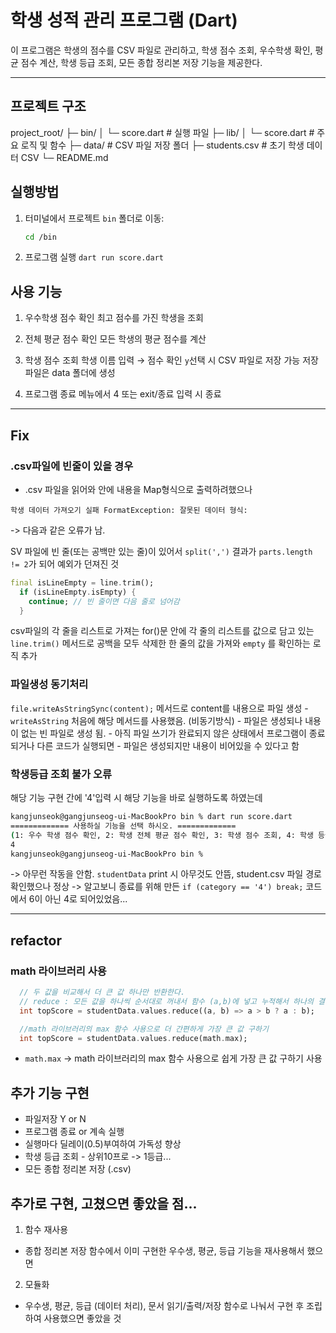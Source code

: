 # 학생 성적 관리 프로그램 (Dart)

이 프로그램은 학생의 점수를 CSV 파일로 관리하고, 학생 점수 조회, 우수학생 확인, 평균 점수 계산, 학생 등급 조회, 모든 종합 정리본 저장 기능을 제공한다.

---

## 프로젝트 구조

project_root/
├─ bin/
│ └─ score.dart # 실행 파일
├─ lib/
│ └─ score.dart # 주요 로직 및 함수
├─ data/ # CSV 파일 저장 폴더
├─ students.csv # 초기 학생 데이터 CSV
└─ README.md

## 실행방법

1. 터미널에서 프로젝트 `bin` 폴더로 이동:
   ```bash
   cd /bin
   ```
2. 프로그램 실행
   `dart run score.dart`

## 사용 기능

1. 우수학생 점수 확인
   최고 점수를 가진 학생을 조회

2. 전체 평균 점수 확인
   모든 학생의 평균 점수를 계산

3. 학생 점수 조회
   학생 이름 입력 → 점수 확인
   `y`선택 시 CSV 파일로 저장 가능
   저장 파일은 data 폴더에 생성

4. 프로그램 종료
   메뉴에서 4 또는 exit/종료 입력 시 종료

---

## Fix

### .csv파일에 빈줄이 있을 경우

- .csv 파일을 읽어와 안에 내용을 Map형식으로 출력하려했으나

```
학생 데이터 가져오기 실패 FormatException: 잘못된 데이터 형식:
```

-> 다음과 같은 오류가 남.

SV 파일에 빈 줄(또는 공백만 있는 줄)이 있어서 `split(',')` 결과가 `parts.length != 2`가 되어 예외가 던져진 것

```dart
final isLineEmpty = line.trim();
  if (isLineEmpty.isEmpty) {
    continue; // 빈 줄이면 다음 줄로 넘어감
  }
```

csv파일의 각 줄을 리스트로 가져는 for()문 안에 각 줄의 리스트를 값으로 담고 있는 `line.trim()` 메서드로 공백을 모두 삭제한 한 줄의 값을 가져와 `empty` 를 확인하는 로직 추가

### 파일생성 동기처리

`file.writeAsStringSync(content);` 메서드로 content를 내용으로 파일 생성 - `writeAsString` 처음에 해당 메서드를 사용했음. (비동기방식) - 파일은 생성되나 내용이 없는 빈 파일로 생성 됨. - 아직 파일 쓰기가 완료되지 않은 상태에서 프로그램이 종료되거나 다른 코드가 실행되면 - 파일은 생성되지만 내용이 비어있을 수 있다고 함

### 학생등급 조회 불가 오류

해당 기능 구현 간에 '4'입력 시 해당 기능을 바로 실행하도록 하였는데

```bash
kangjunseok@gangjunseog-ui-MacBookPro bin % dart run score.dart
============= 사용하실 기능을 선택 하시오. =============
(1: 우수 학생 점수 확인, 2: 학생 전체 평균 점수 확인, 3: 학생 점수 조회, 4: 학생 등급 조회, 5: 종료)
4
kangjunseok@gangjunseog-ui-MacBookPro bin %
```

-> 아무런 작동을 안함.
`studentData` print 시 아무것도 안뜸, student.csv 파일 경로 확인했으나 정상
-> 알고보니 종료를 위해 만든 `if (category == '4') break;` 코드에서 6이 아닌 4로 되어있었음...

---

## refactor

### math 라이브러리 사용

```dart
  // 두 값을 비교해서 더 큰 값 하나만 반환한다.
  // reduce : 모든 값을 하나씩 순서대로 꺼내서 함수 (a,b)에 넣고 누적해서 하나의 결과를 만든다
  int topScore = studentData.values.reduce((a, b) => a > b ? a : b);

  //math 라이브러리의 max 함수 사용으로 더 간편하게 가장 큰 값 구하기
  int topScore = studentData.values.reduce(math.max);
```

- `math.max` → math 라이브러리의 max 함수 사용으로 쉽게 가장 큰 값 구하기 사용

## 추가 기능 구현

- 파일저장 Y or N
- 프로그램 종료 or 계속 실행
- 실행마다 딜레이(0.5)부여하여 가독성 향상
- 학생 등급 조회 - 상위10프로 -> 1등급...
- 모든 종합 정리본 저장 (.csv)

## 추가로 구현, 고쳤으면 좋았을 점...

1.  함수 재사용

- 종합 정리본 저장 함수에서 이미 구현한 우수생, 평균, 등급 기능을 재사용해서 했으면

2. 모듈화

- 우수생, 평균, 등급 (데이터 처리), 문서 읽기/출력/저장 함수로 나눠서 구현 후 조립하여 사용했으면 좋았을 것
